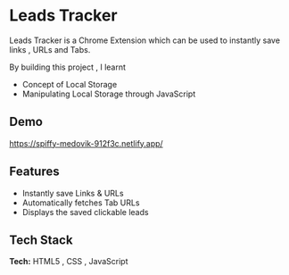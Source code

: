 
# Leads Tracker 

Leads Tracker is a Chrome Extension which can be used to instantly save links , URLs and Tabs.

By building this project , I learnt
- Concept of Local Storage
- Manipulating Local Storage through JavaScript

## Demo

https://spiffy-medovik-912f3c.netlify.app/


## Features

- Instantly save Links & URLs 
- Automatically fetches Tab URLs 
- Displays the saved clickable leads



## Tech Stack

**Tech:** HTML5 , CSS , JavaScript






